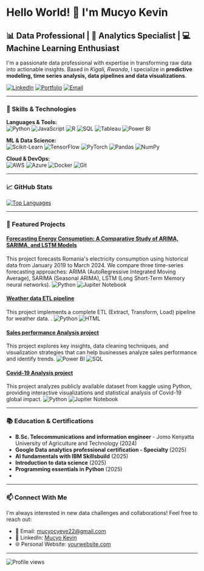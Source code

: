 # Hello World! 👋 I'm **Mucyo Kevin**

## 📊 Data Professional | 🧮 Analytics Specialist | 💻 Machine Learning Enthusiast

I'm a passionate data professional with expertise in transforming raw data into actionable insights. Based in *Kigali, Rwanda*, I specialize in **predictive modeling, time series analysis, data pipelines and data visualizations**.

[![LinkedIn](https://img.shields.io/badge/LinkedIn-0077B5?style=for-the-badge&logo=linkedin&logoColor=white)](https://www.linkedin.com/in/mucyo-kevin/)
[![Portfolio](https://img.shields.io/badge/Portfolio-FF5722?style=for-the-badge&logo=todoist&logoColor=white)](https://yourportfolio.com)
[![Email](https://img.shields.io/badge/Email-D14836?style=for-the-badge&logo=gmail&logoColor=white)](mucyocyeve22@gmail.com)

---

### 🔧 Skills & Technologies

**Languages & Tools:**  
![Python](https://img.shields.io/badge/Python-3776AB?style=flat&logo=python&logoColor=white)
![JavaScript](https://img.shields.io/badge/Javascript-3776AB?style=flat&logo=javascript&logoColor=white)
![R](https://img.shields.io/badge/R-276DC3?style=flat&logo=r&logoColor=white)
![SQL](https://img.shields.io/badge/SQL-4479A1?style=flat&logo=postgresql&logoColor=white)
![Tableau](https://img.shields.io/badge/Tableau-E97627?style=flat&logo=tableau&logoColor=white)
![Power BI](https://img.shields.io/badge/Power_BI-F2C811?style=flat&logo=powerbi&logoColor=black)

**ML & Data Science:**  
![Scikit-Learn](https://img.shields.io/badge/Scikit_Learn-F7931E?style=flat&logo=scikit-learn&logoColor=white)
![TensorFlow](https://img.shields.io/badge/TensorFlow-FF6F00?style=flat&logo=tensorflow&logoColor=white)
![PyTorch](https://img.shields.io/badge/PyTorch-EE4C2C?style=flat&logo=pytorch&logoColor=white)
![Pandas](https://img.shields.io/badge/Pandas-150458?style=flat&logo=pandas&logoColor=white)
![NumPy](https://img.shields.io/badge/NumPy-013243?style=flat&logo=numpy&logoColor=white)

**Cloud & DevOps:**  
![AWS](https://img.shields.io/badge/AWS-232F3E?style=flat&logo=amazon-aws&logoColor=white)
![Azure](https://img.shields.io/badge/Azure-0089D6?style=flat&logo=microsoft-azure&logoColor=white)
![Docker](https://img.shields.io/badge/Docker-2496ED?style=flat&logo=docker&logoColor=white)
![Git](https://img.shields.io/badge/Git-F05032?style=flat&logo=git&logoColor=white)

---

### 📈 GitHub Stats
<!--
![Your GitHub stats](https://github-readme-stats.vercel.app/api?username=MucyoKevin&show_icons=true&theme=tokyonight)-->
[![Top Languages](https://github-readme-stats.vercel.app/api/top-langs/?username=MucyoKevin&layout=compact&theme=tokyonight)](https://github.com/anuraghazra/github-readme-stats)

---

### 🚀 Featured Projects

#### [Forecasting Energy Consumption: A Comparative Study of ARIMA, SARIMA, and LSTM Models](https://github.com/MucyoKevin/energy-prediction-system)
This project forecasts Romania's electricity consumption using historical data from January 2019 to March 2024. We compare three time-series forecasting approaches: ARIMA (AutoRegressive Integrated Moving Average), SARIMA (Seasonal ARIMA), LSTM (Long Short-Term Memory neural networks).
![Python](https://img.shields.io/badge/Python-3776AB?style=flat&logo=python&logoColor=white)
![Jupiter Notebook](https://img.shields.io/badge/jupiter_notebook-F7931E?style=flat&logo=jupiter-notebook&logoColor=white)

#### [Weather data ETL pipeline](https://github.com/MucyoKevin/weather-data-ETL-pipeline)
This project implements a complete ETL (Extract, Transform, Load) pipeline for weather data. .
![Python](https://img.shields.io/badge/Python-3776AB?style=flat&logo=python&logoColor=white)
![HTML](https://img.shields.io/badge/html-FF6F00?style=flat&logo=tensorflow&logoColor=white)

#### [Sales performance Analysis project ](https://github.com/MucyoKevin/sales-performance-analysis)
This project explores key insights, data cleaning techniques, and visualization strategies that can help businesses analyze sales performance and identify trends.
![Power BI](https://img.shields.io/badge/Power_BI-F2C811?style=flat&logo=powerbi&logoColor=black)
![SQL](https://img.shields.io/badge/SQL-4479A1?style=flat&logo=postgresql&logoColor=white)

#### [Covid-19 Analysis project](https://github.com/MucyoKevin/Covid19-analysis-project)
This project analyzes publicly available dataset from kaggle using Python, providing interactive visualizations and statistical analysis of Covid-19 global impact.
![Python](https://img.shields.io/badge/Python-3776AB?style=flat&logo=python&logoColor=white)
![Jupiter Notebook](https://img.shields.io/badge/jupiter_notebook-3776AB?style=flat&logo=jupiter_notebook&logoColor=white)

---

### 📚 Education & Certifications

- **B.Sc. Telecommunications and information engineer** - Jomo Kenyatta University of Agriculture and Technology (2024)
- **Google Data analytics professional certification  - Specialty** (2025)
- **AI fundamentals with IBM Skillsbuild** (2025)
- **Introduction to data science** (2025)
- **Programming essentials in Python** (2025)
- 

---


### 📫 Connect With Me

I'm always interested in new data challenges and collaborations! Feel free to reach out:

- 📧 Email: mucyocyeve22@gmail.com
- 🔗 LinkedIn: [Mucyo Kevin](https://www.linkedin.com/in/mucyo-kevin/)
- 🌐 Personal Website: [yourwebsite.com](https://yourwebsite.com)

---

![Profile views](https://komarev.com/ghpvc/?username=MucyoKevin&color=brightgreen)
